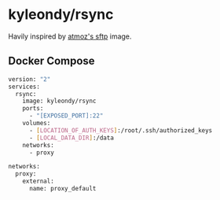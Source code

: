 # kyleondy/rsync

Havily inspired by [atmoz's sftp](https://github.com/atmoz/sftp) image.

## Docker Compose

```bash
version: "2"
services:
  rsync:
    image: kyleondy/rsync
    ports:
      - "[EXPOSED_PORT]:22"
    volumes:
      - [LOCATION_OF_AUTH_KEYS]:/root/.ssh/authorized_keys
      - [LOCAL_DATA_DIR]:/data
    networks:
      - proxy

networks:
  proxy:
    external:
      name: proxy_default
```
